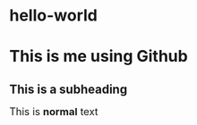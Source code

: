 # hello-world

<!--I want to change fonts, text colour, background colour-->
<html lang="en"><head>
    <meta charset="UTF-8">
    <meta name="viewport" content="width=device-width, initial-scale=1.0">
    </head><body>
<h1>This is me using Github</h1>
<h2>This is a subheading</h2>
<font size=4>This is <b>normal</b> text</font>

<p><style color=#6dcfca>This is more random text that I'm trying not to look at the keyboard while writing</style></p>
<p><style color=#996dcf>This is more random text that I'm trying not to look at the keyboard while writing</style></p>
<p><style color=#cf6d72>This is more random text that I'm trying not to look at the keyboard while writing</style></p>
<p><style color=#a3cf6d>This is more random text that I'm trying not to look at the keyboard while writing</style></p>

    
  
</body>
</html>
